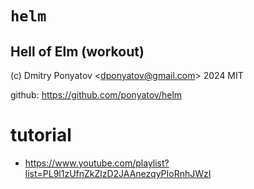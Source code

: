 # `helm`
## Hell of Elm (workout)

(c) Dmitry Ponyatov <<dponyatov@gmail.com>> 2024 MIT

github: https://github.com/ponyatov/helm

# tutorial

- https://www.youtube.com/playlist?list=PL9l1zUfnZkZlzD2JAAnezqyPIoRnhJWzI
